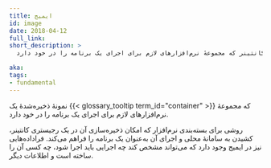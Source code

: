 ```yaml
---
title: ایمیج
id: image
date: 2018-04-12
full_link: 
short_description: >
  نمونهٔ ذخیره‌شده‌ای از یک کانتینر که مجموعهٔ نرم‌افزارهای لازم برای اجرای یک برنامه را در خود دارد.

aka: 
tags:
- fundamental
---
```

 نمونهٔ ذخیره‌شدهٔ یک {{< glossary_tooltip term_id="container" >}} که مجموعهٔ نرم‌افزارهای لازم برای اجرای یک برنامه را در خود دارد.

<!--more-->

روشی برای بسته‌بندی نرم‌افزار که امکان ذخیره‌سازی آن در یک رجیستری کانتینر، کشیدن به سامانهٔ محلی و اجرای آن به‌عنوان یک برنامه را فراهم می‌کند. فراداده‌هایی نیز در ایمیج وجود دارد که می‌تواند مشخص کند چه اجرایی باید اجرا شود، چه کسی آن را ساخته است و اطلاعات دیگر.
